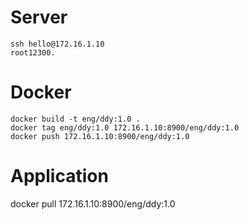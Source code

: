 # Server
```
ssh hello@172.16.1.10
root12300.
```
# Docker
```
docker build -t eng/ddy:1.0 .
docker tag eng/ddy:1.0 172.16.1.10:8900/eng/ddy:1.0
docker push 172.16.1.10:8900/eng/ddy:1.0
```
# Application
docker pull 172.16.1.10:8900/eng/ddy:1.0


